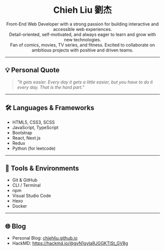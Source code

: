 <h1 align="center">Chieh Liu 劉杰</h1>

<p align="center">
  Front-End Web Developer with a strong passion for building interactive and accessible web experiences.<br>
  Detail-oriented, self-motivated, and always eager to learn and grow with new technologies.<br>
  Fan of comics, movies, TV series, and fitness. Excited to collaborate on ambitious projects with positive and driven teams.
</p>

---

## 💡 Personal Quote
> _"It gets easier. Every day it gets a little easier, but you have to do it every day. That is the hard part."_

---

## 🛠 Languages & Frameworks
- HTML5, CSS3, SCSS
- JavaScript, TypeScript
- Bootstrap
- React, Next.js
- Redux
- Python (for leetcode)
---

## 🔧 Tools & Environments
- Git & GitHub
- CLI / Terminal
- npm
- Visual Studio Code
- Hexo
- Docker
---

## 🌐 Blog
- Personal Blog: [chiehliu.github.io](https://chiehliu.github.io/)
- HackMD: https://hackmd.io/@gvN1gyIaRJGGKTlSt_GV8g
